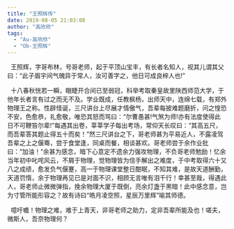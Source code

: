 ```yaml
---
title: "王照辉传"
date: 2019-08-05 21:03:08
author: "高欣欣"
tags: 
  - "Au-高欣欣"
  - "Ob-王照辉"
---
```


<p>&nbsp; 王照辉，字哥布林，号哥老师，起于平顶山宝丰，有长者名知人，视其儿谓其父曰：&ldquo;此子眉宇间气魄异于常人，汝可善字之，他日可成良梓人也!&rdquo;</p>
<p>&nbsp; 十八春秋恍若一瞬，眼睫开合间已至弱冠，科举考取秦皇故里陕西师范大学，于他年长者言有过之而无不及。学业既成，任教枫杨，出师天中，连绵七载，有郑外物理王之称。性辟怪诞，三尺讲台上尽展才情傲气，吾辈每披难题磨折，问之惶恐不安，色愈恭，礼愈敬，唯恐其怒而骂曰：&ldquo;尔曹愚甚!气煞为师!亦有法度使得此日不可鞭笞尔辈!&rdquo;每遇其出卷，莘莘学子每出考场，常仰天长叹曰：&ldquo;其高五尺，而吾辈答其题止得五十而矣！&rdquo;然三尺讲台之下，哥老师甚为平易近人，不露凌驾吾辈之上之偃骞，尝于食堂逢，同桌而餐，相谈甚欢。哥老师尝于余作业批曰：&ldquo;加油！&rdquo;余甚为感念，暗下心意定不遗余力强攻物理，不负哥老师勉励！忆余当年初中叱咤风云，不屑于物理，觉物理皆为信手解出之难度，于中考取得六十又八之成绩，愈发负气偃蹇，高一于物理课堂整日酣眠，不知其难，是故天道酬勤，天道罚惰，余于物理再见已是对面不识，相顾无言唯有泪千行！幸甚至哉，得遇此人，哥老师止微微弹指，挽余物理大厦于既倒，亮余灯盏于黑暗！此中感念意，岂为寸管所能形容之？故有诗曰&ldquo;皓月凌空照，星辰万里辉&rdquo;喻其师德。</p>
<p>&nbsp; 噫吁嚱！物理之难，难于上青天，非哥老师之助力，定非吾辈所能及也！嗟夫，微斯人，吾奈物理何？</p>